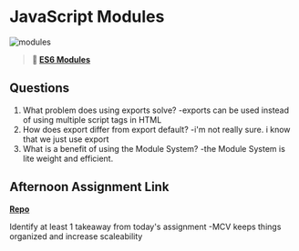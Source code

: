 # JavaScript Modules

![modules](https://bcw.blob.core.windows.net/public/img/1015719031845190)

> **📖 [ES6 Modules](https://codeworksacademy.com/fs-student-guide/resources/wk3/01-Modules)**

## Questions

1. What problem does using exports solve?
-exports can be used instead of using multiple script tags in HTML
2. How does export differ from export default?
-i'm not really sure.  i know that we just use export 
3. What is a benefit of using the Module System?
-the Module System is lite weight and efficient.
## Afternoon Assignment Link

**[Repo](https://github.com/rtuscany23/famGameNight.git)**

Identify at least 1 takeaway from today's assignment
-MCV keeps things organized and increase scaleability
